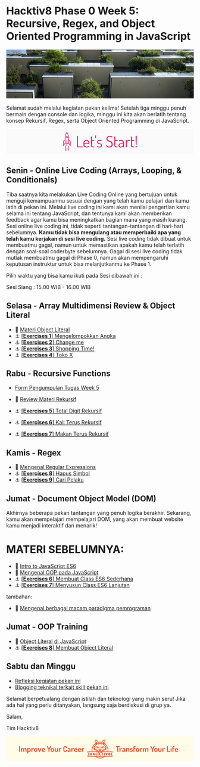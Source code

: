 # Hacktiv8 Phase 0 Week 5: Recursive, Regex, and Object Oriented Programming in JavaScript

![Header](assets/header-w4.jpg)

Selamat sudah melalui kegiatan pekan kelima! Setelah tiga minggu penuh bermain dengan console dan logika, minggu ini kita akan berlatih tentang konsep Rekursif, Regex, serta Object Oriented Programming di JavaScript.

![Let's start!](assets/start.png)

## Senin - Online Live Coding (Arrays, Looping, & Conditionals)

Tiba saatnya kita melakukan Live Coding Online yang bertujuan untuk menguji kemampuanmu sesuai dengan yang telah kamu pelajari dan kamu latih di pekan ini. Melalui live coding ini kami akan menilai pengertian kamu selama ini tentang JavaScript, dan tentunya kami akan memberikan feedback agar kamu bisa meningkatkan bagian mana yang masih kurang. Sesi online live coding ini, tidak seperti tantangan-tantangan di hari-hari sebelumnya. **Kamu tidak bisa mengulang atau memperbaiki apa yang telah kamu kerjakan di sesi live coding.** Sesi live coding tidak dibuat untuk membuatmu gagal, namun untuk memastikan apakah kamu telah terlatih dengan soal-soal coderbyte sebelumnya. Gagal di sesi live coding tidak mutlak membuatmu gagal di Phase 0, namun akan mempengaruhi keputusan instruktur untuk bisa melanjutkanmu ke Phase 1.

Pilih waktu yang bisa kamu ikuti pada Sesi dibawah ini :

Sesi Siang : 15.00 WIB - 16.00 WIB


## Selasa - Array Multidimensi Review & Object Literal
- :notebook_with_decorative_cover:
[Materi Object Literal](/modules/js-object-literal.md)
- :anchor: [[**Exercises 1**] Mengelompokkan Angka](modules/challenge-kelompok-angka.md)
- :anchor: [[**Exercises 2**] Change me](modules/challenge-object-literal.md)
- :anchor: [[**Exercises 3**] Shopping Time!](modules/challenge-shopping-time.md)
- :anchor: [[**Exercises 4**] Toko X](modules/challenge-toko-x.md)


## Rabu - Recursive Functions

- [Form Pengumpulan Tugas Week 5](https://airtable.com/shrav8Wo7rmZbBZ8Y)

- :notebook_with_decorative_cover:
[Review Materi Rekursif](/modules/js-function-recursive.md)
- :anchor: [[**Exercises 5**] Total Digit Rekursif](/modules/challenge-total-digit.md)
- :anchor: [[**Exercises 6**] Kali Terus Rekursif](/modules/challenge-kali-terus.md)
- :anchor: [[**Exercises 7**] Makan Terus Rekursif](/modules/challenge-makan-terus.md)


## Kamis - Regex

- :notebook_with_decorative_cover:
[Mengenal Regular Expressions](/modules/regular-expressions.md)
- :anchor:
[[**Exercises 8**] Hapus Simbol](/modules/challenge-hapus-simbol.md)
- :anchor:
[[**Exercises 9**] Cari Pelaku](/modules/challenge-cari-pelaku.md)

## Jumat - Document Object Model (DOM)
Akhirnya beberapa pekan tantangan yang penuh logika berakhir. Sekarang, kamu akan mempelajari mempelajari DOM, yang akan membuat website kamu menjadi interaktif dan menarik!







# MATERI SEBELUMNYA:

- :notebook_with_decorative_cover:
[Intro to JavaScript ES6](/modules/js-es6.md)
- :notebook_with_decorative_cover:
[Mengenal OOP pada JavaScript](/modules/oop-basics.md)
- :anchor: [[**Exercises 6**] Membuat Class ES6 Sederhana](/modules/anchor-es6-oop-start.md)
- :anchor:
[[**Exercises 7**] Menyusun Class ES6 Lanjutan](/modules/anchor-es6-oop.md)

tambahan:
- :notebook_with_decorative_cover: [Mengenal berbagai macam paradigma pemrograman](https://github.com/hacktiv8/phase-0-activities/blob/master/modules/programming-paradigm.md)


## Jumat - OOP Training
- :notebook_with_decorative_cover:
[Object Literal di JavaScript](/modules/js-object-literal.md)
- :anchor:
[[**Exercises 8**] Membuat Object Literal](/modules/anchor-js-object-literal.md)

## Sabtu dan Minggu

- [Refleksi kegiatan pekan ini](https://github.com/hacktiv8/phase-0-activities/blob/master/modules/reflection.md)
- [Blogging teknikal terkait skill pekan ini](https://github.com/hacktiv8/phase-0-activities/blob/master/modules/blog.md)

Selamat berpetualang dengan istilah dan teknologi yang makin seru! Jika ada hal yang perlu ditanyakan, langsung saja berdiskusi di grup ya.

Salam,

Tim Hacktiv8

![Hacktiv8 Banner](assets/banner.png)
